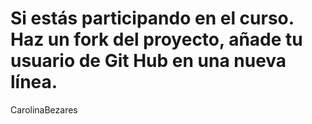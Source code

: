 # Si estás participando en el curso. Haz un fork del proyecto, añade tu usuario de Git Hub en una nueva línea.

CarolinaBezares